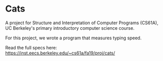 # Cats

A project for Structure and Interpretation of Computer Programs (CS61A), UC Berkeley's primary introductory computer science course.

For this project, we wrote a program that measures typing speed.

Read the full specs here: https://inst.eecs.berkeley.edu/~cs61a/fa19/proj/cats/

